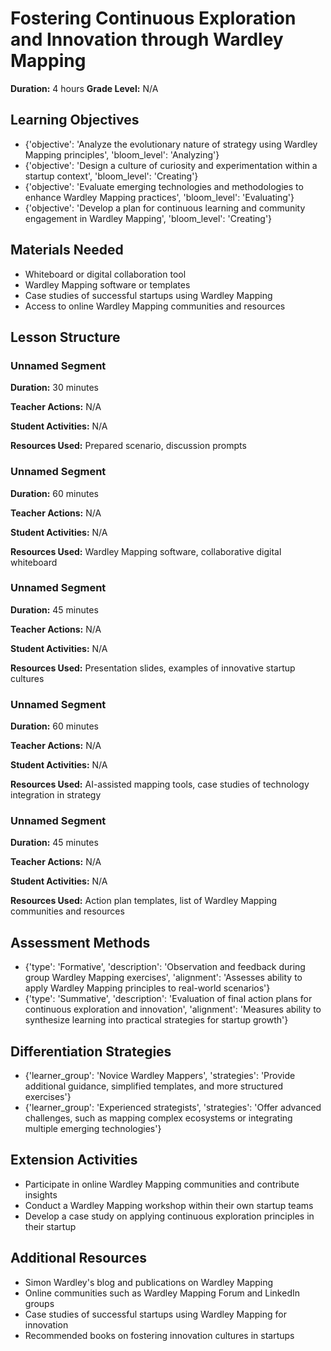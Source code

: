 # Fostering Continuous Exploration and Innovation through Wardley Mapping

**Duration:** 4 hours
**Grade Level:** N/A

## Learning Objectives
- {'objective': 'Analyze the evolutionary nature of strategy using Wardley Mapping principles', 'bloom_level': 'Analyzing'}
- {'objective': 'Design a culture of curiosity and experimentation within a startup context', 'bloom_level': 'Creating'}
- {'objective': 'Evaluate emerging technologies and methodologies to enhance Wardley Mapping practices', 'bloom_level': 'Evaluating'}
- {'objective': 'Develop a plan for continuous learning and community engagement in Wardley Mapping', 'bloom_level': 'Creating'}

## Materials Needed
- Whiteboard or digital collaboration tool
- Wardley Mapping software or templates
- Case studies of successful startups using Wardley Mapping
- Access to online Wardley Mapping communities and resources

## Lesson Structure
### Unnamed Segment
**Duration:** 30 minutes

**Teacher Actions:** N/A

**Student Activities:** N/A

**Resources Used:** Prepared scenario, discussion prompts

### Unnamed Segment
**Duration:** 60 minutes

**Teacher Actions:** N/A

**Student Activities:** N/A

**Resources Used:** Wardley Mapping software, collaborative digital whiteboard

### Unnamed Segment
**Duration:** 45 minutes

**Teacher Actions:** N/A

**Student Activities:** N/A

**Resources Used:** Presentation slides, examples of innovative startup cultures

### Unnamed Segment
**Duration:** 60 minutes

**Teacher Actions:** N/A

**Student Activities:** N/A

**Resources Used:** AI-assisted mapping tools, case studies of technology integration in strategy

### Unnamed Segment
**Duration:** 45 minutes

**Teacher Actions:** N/A

**Student Activities:** N/A

**Resources Used:** Action plan templates, list of Wardley Mapping communities and resources

## Assessment Methods
- {'type': 'Formative', 'description': 'Observation and feedback during group Wardley Mapping exercises', 'alignment': 'Assesses ability to apply Wardley Mapping principles to real-world scenarios'}
- {'type': 'Summative', 'description': 'Evaluation of final action plans for continuous exploration and innovation', 'alignment': 'Measures ability to synthesize learning into practical strategies for startup growth'}

## Differentiation Strategies
- {'learner_group': 'Novice Wardley Mappers', 'strategies': 'Provide additional guidance, simplified templates, and more structured exercises'}
- {'learner_group': 'Experienced strategists', 'strategies': 'Offer advanced challenges, such as mapping complex ecosystems or integrating multiple emerging technologies'}

## Extension Activities
- Participate in online Wardley Mapping communities and contribute insights
- Conduct a Wardley Mapping workshop within their own startup teams
- Develop a case study on applying continuous exploration principles in their startup

## Additional Resources
- Simon Wardley's blog and publications on Wardley Mapping
- Online communities such as Wardley Mapping Forum and LinkedIn groups
- Case studies of successful startups using Wardley Mapping for innovation
- Recommended books on fostering innovation cultures in startups
